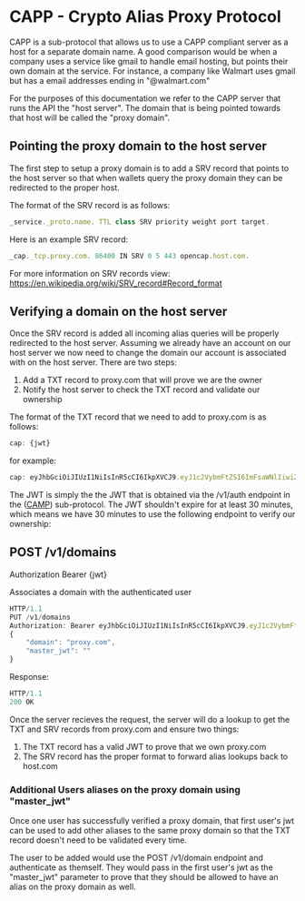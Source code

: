 # CAPP - Crypto Alias Proxy Protocol

CAPP is a sub-protocol that allows us to use a CAPP compliant server as a host for a separate domain name. A good comparison would be when a company uses a service like gmail to handle email hosting, but points their own domain at the service. For instance, a company like Walmart uses gmail but has a email addresses ending in "@walmart.com"

For the purposes of this documentation we refer to the CAPP server that runs the API the "host server". The domain that is being pointed towards that host will be called the "proxy domain".

## Pointing the proxy domain to the host server

The first step to setup a proxy domain is to add a SRV record that points to the host server so that when wallets query the proxy domain they can be redirected to the proper host.

The format of the SRV record is as follows:

```javascript
_service._proto.name. TTL class SRV priority weight port target.
```

Here is an example SRV record:

```javascript
_cap._tcp.proxy.com. 86400 IN SRV 0 5 443 opencap.host.com.
```

For more information on SRV records view: https://en.wikipedia.org/wiki/SRV_record#Record_format

## Verifying a domain on the host server

Once the SRV record is added all incoming alias queries will be properly redirected to the host server. Assuming we already have an account on our host server we now need to change the domain our account is associated with on the host server. There are two steps:

1. Add a TXT record to proxy.com that will prove we are the owner
2. Notify the host server to check the TXT record and validate our ownership

The format of the TXT record that we need to add to proxy.com is as follows:

```javascript
cap: {jwt}
```

for example:

```javascript
cap: eyJhbGciOiJIUzI1NiIsInR5cCI6IkpXVCJ9.eyJ1c2VybmFtZSI6ImFsaWNlIiwiZG9tYWluIjoiZG9tYWluLnRsZCIsImlhdCI6MTUxNjIzOTAyMn0.Kxy-elSGuiSzBv2s6JlqbFU3kxgOD-sg1fm7AgrRFDE
```

The JWT is simply the the JWT that is obtained via the /v1/auth endpoint in the ([CAMP](/CAMP.md)) sub-protocol. The JWT shouldn't expire for at least 30 minutes, which means we have 30 minutes to use the following endpoint to verify our ownership:

## POST /v1/domains

Authorization Bearer {jwt}

Associates a domain with the authenticated user

```javascript
HTTP/1.1
PUT /v1/domains
Authorization: Bearer eyJhbGciOiJIUzI1NiIsInR5cCI6IkpXVCJ9.eyJ1c2VybmFtZSI6ImFsaWNlIiwiZG9tYWluIjoiZG9tYWluLnRsZCIsImlhdCI6MTUxNjIzOTAyMn0.Kxy-elSGuiSzBv2s6JlqbFU3kxgOD-sg1fm7AgrRFDE
{
    "domain": "proxy.com",
    "master_jwt": ""  
}
```

Response:

```javascript
HTTP/1.1
200 OK
```

Once the server recieves the request, the server will do a lookup to get the TXT and SRV records from proxy.com and ensure two things: 

1. The TXT record has a valid JWT to prove that we own proxy.com
2. The SRV record has the proper format to forward alias lookups back to host.com

### Additional Users aliases on the proxy domain using "master_jwt"

Once one user has successfully verified a proxy domain, that first user's jwt can be used to add other aliases to the same proxy domain so that the TXT record doesn't need to be validated every time.

The user to be added would use the POST /v1/domain endpoint and authenticate as themself. They would pass in the first user's jwt as the "master_jwt" parameter to prove that they should be allowed to have an alias on the proxy domain as well.